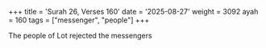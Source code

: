 +++
title = 'Surah 26, Verses 160'
date = '2025-08-27'
weight = 3092
ayah = 160
tags = ["messenger", "people"]
+++

The people of Lot rejected the messengers